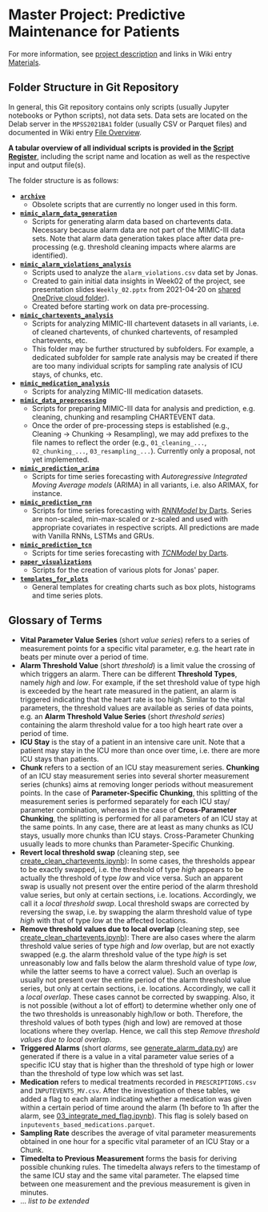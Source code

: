 # Master Project: Predictive Maintenance for Patients 

For more information, see [project description](https://hpi.de/arnrich/projects/preventive-maintenance-for-patients.html) and links in Wiki entry [Materials](https://github.com/denise97/dhl2021/wiki/Material). 

## Folder Structure in Git Repository

In general, this Git repository contains only scripts (usually Jupyter notebooks or Python scripts), not data sets. Data sets are located on the Delab server in the `MPSS2021BA1` folder (usually CSV or Parquet files) and documented in Wiki entry [File Overview](https://github.com/denise97/dhl2021/wiki/File-Overview).

**A tabular overview of all individual scripts is provided in the [Script Register](./Script_Register.csv)**, including the script name and location as well as the respective input and output file(s).

The folder structure is as follows:

- [**`archive`**](./archive/)
  - Obsolete scripts that are currently no longer used in this form.
- [**`mimic_alarm_data_generation`** ](./mimic_alarm_data_generation)
  - Scripts for generating alarm data based on chartevents data. Necessary because alarm data are not part of the MIMIC-III data sets. Note that alarm data generation takes place after data pre-processing (e.g. threshold cleaning impacts where alarms are identified).
- [**`mimic_alarm_violations_analysis`**](./mimic_alarm_violations_analysis)
  - Scripts used to analyze the `alarm_violations.csv` data set by Jonas.
  - Created to gain initial data insights in Week02 of the project, see presentation slides `Weekly_02.pptx` from 2021-04-20 on [shared OneDrive cloud folder](https://onedrive.live.com/?id=EA16765E72B7F0C0%21441510&cid=EA16765E72B7F0C0)).
  - Created before starting work on data pre-processing.
- [**`mimic_chartevents_analysis`**](./mimic_alarm_violations_analysis)
  - Scripts for analyzing MIMIC-III chartevent datasets in all variants, i.e. of cleaned chartevents, of chunked chartevents, of resampled chartevents, etc.
  - This folder may be further structured by subfolders. For example, a dedicated subfolder for sample rate analysis may be created if there are too many individual scripts for sampling rate analysis of ICU stays, of chunks, etc.
- [**`mimic_medication_analysis`**](./mimic_medication_analysis)
  - Scripts for analyzing MIMIC-III medication datasets.
- [**`mimic_data_preprocessing`**](./mimic_data_preprocessing)
  - Scripts for preparing MIMIC-III data for analysis and prediction, e.g. cleaning, chunking and resampling CHARTEVENT data.
  - Once the order of pre-processing steps is established (e.g., Cleaning → Chunking → Resampling), we may add prefixes to the file names to reflect the order (e.g., `01_cleaning_...`, `02_chunking_...`, `03_resampling_...`). Currently only a proposal, not yet implemented.
- [**`mimic_prediction_arima`**](./mimic_prediction_arima)
  - Scripts for time series forecasting with *Autoregressive Integrated Moving Average models* (ARIMA) in all variants, i.e. also ARIMAX, for instance.
- [**`mimic_prediction_rnn`**](./mimic_prediction_rnn)
  - Scripts for time series forecasting with [*RNNModel* by Darts](https://unit8co.github.io/darts/generated_api/darts.models.rnn_model.html). Series are non-scaled, min-max-scaled or z-scaled and used with appropriate covariates in respective scripts. All predictions are made with Vanilla RNNs, LSTMs and GRUs.
- [**`mimic_prediction_tcn`**](./mimic_prediction_tcn)
  - Scripts for time series forecasting with [*TCNModel* by Darts](https://unit8co.github.io/darts/generated_api/darts.models.tcn_model.html).
- [**`paper_visualizations`**](./paper_visualizations)
  - Scripts for the creation of various plots for Jonas' paper.
- [**`templates_for_plots`**](./templates_for_plots)
  - General templates for creating charts such as box plots, histograms and time series plots.

## Glossary of Terms

- **Vital Parameter Value Series** (short *value series*) refers to a series of measurement points for a specific vital parameter, e.g. the heart rate in beats per minute over a period of time.
- **Alarm Threshold Value** (short *threshold*) is a limit value the crossing of which triggers an alarm. There can be different **Threshold Types**, namely *high* and *low*. For example, if the set threshold value of type high is exceeded by the heart rate measured in the patient, an alarm is triggered indicating that the heart rate is too high. Similar to the vital parameters, the threshold values are available as series of data points, e.g. an **Alarm Threshold Value Series** (short *threshold series*) containing the alarm threshold value for a too high heart rate over a period of time.
- **ICU Stay** is the stay of a patient in an intensive care unit. Note that a patient may stay in the ICU more than once over time, i.e. there are more ICU stays than patients.
- **Chunk** refers to a section of an ICU stay measurement series. **Chunking** of an ICU stay measurement series into several shorter measurement series (chunks) aims at removing longer periods without measurement points. In the case of **Parameter-Specific Chunking**, this splitting of the measurement series is performed separately for each ICU stay/ parameter combination, whereas in the case of **Cross-Parameter Chunking**, the splitting is performed for all parameters of an ICU stay at the same points. In any case, there are at least as many chunks as ICU stays, usually more chunks than ICU stays. Cross-Parameter Chunking usually leads to more chunks than Parameter-Specific Chunking.
- **Revert local threshold swap** (cleaning step, see [create_clean_chartevents.ipynb](./mimic_data_preprocessing/create_clean_chartevents.ipynb)): In some cases, the thresholds appear to be exactly swapped, i.e. the threshold of type *high* appears to be actually the threshold of type *low* and vice versa. Such an apparent swap is usually not present over the entire period of the alarm threshold value series, but only at certain sections, i.e. locations. Accordingly, we call it a *local threshold swap*. Local threshold swaps are corrected by reversing the swap, i.e. by swapping the alarm threshold value of type *high* with that of type *low* at the affected locations.
- **Remove threshold values due to local overlap** (cleaning step, see [create_clean_chartevents.ipynb](./mimic_data_preprocessing/create_clean_chartevents.ipynb)): There are also cases where the alarm threshold value series of type *high* and *low* overlap, but are not exactly swapped (e.g. the alarm threshold value of the type *high* is set unreasonably low and falls below the alarm threshold value of type *low*, while the latter seems to have a correct value). Such an overlap is usually not present over the entire period of the alarm threshold value series, but only at certain sections, i.e. locations. Accordingly, we call it a *local overlap*. These cases cannot be corrected by swapping. Also, it is not possible (without a lot of effort) to determine whether only one of the two thresholds is unreasonably high/low or both. Therefore, the threshold values of both types (high and low) are removed at those locations where they overlap. Hence, we call this step *Remove threshold values due to local overlap*.
- **Triggered Alarms** (short *alarms*, see [generate_alarm_data.py](./mimic_alarm_data_generation/generate_alarm_data.py)) are generated if there is a value in a vital parameter value series of a specific ICU stay that is higher than the threshold of type high or lower than the threshold of type low which was set last.
- **Medication** refers to medical treatments recorded in `PRESCRIPTIONS.csv` and `INPUTEVENTS_MV.csv`. After the investigation of these tables, we added a flag to each alarm indicating whether a medication was given within a certain period of time around the alarm (1h before to 1h after the alarm,  see [03_integrate_med_flag.ipynb](./mimic_medication_analysis/03_integrate_med_flag.ipynb)). This flag is solely based on `inputevents_based_medications.parquet`.
- **Sampling Rate** describes the average of vital parameter measurements obtained in one hour for a specific vital parameter of an ICU Stay or a Chunk.
- **Timedelta to Previous Measurement**  forms the basis for deriving possible chunking rules. The timedelta always refers to the timestamp of the same ICU stay and the same vital parameter. The elapsed time between one measurement and the previous measurement is given in minutes.
-  ... *list to be extended*
